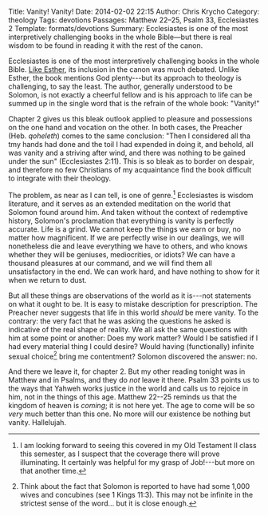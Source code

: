 Title: Vanity! Vanity!
Date: 2014-02-02 22:15
Author: Chris Krycho
Category: theology
Tags: devotions
Passages: Matthew 22–25, Psalm 33, Ecclesiastes 2
Template: formats/devotions
Summary: Ecclesiastes is one of the most interpretively challenging books in the whole Bible—but there is real wisdom to be found in reading it with the rest of the canon.

Ecclesiastes is one of the most interpretively challenging books in the whole
Bible. [Like Esther](/2014/ordinary-means-the-silence-of-god/), its inclusion in
the canon was much debated. Unlike Esther, the book mentions God plenty---but
its approach to theology is challenging, to say the least. The author, generally
understood to be Solomon, is not exactly a cheerful fellow and is his approach
to life can be summed up in the single word that is the refrain of the whole
book: "Vanity!"

Chapter 2 gives us this bleak outlook applied to pleasure and possessions on the
one hand and vocation on the other. In both cases, the Preacher (Heb.
*qoheleth*) comes to the same conclusion: "Then I considered all tha tmy hands
had done and the toil I had expended in doing it, and behold, all was vanity and
a striving after wind, and there was nothing to be gained under the sun"
(Ecclesiastes 2:11). This is so bleak as to border on despair, and therefore no
few Christians of my acquaintance find the book difficult to integrate with
their theology.

The problem, as near as I can tell, is one of genre.[^genre] Ecclesiastes is
wisdom literature, and it serves as an extended meditation on the world that
Solomon found around him. And taken without the context of redemptive history,
Solomon's proclamation that everything is vanity is perfectly accurate. Life is
a grind. We cannot keep the things we earn or buy, no matter how magnificent. If
we are perfectly wise in our dealings, we will nonetheless die and leave
everything we have to others, and who knows whether they will be geniuses,
mediocrities, or idiots? We can have a thousand pleasures at our command, and we
will find them all unsatisfactory in the end. We can work hard, and have nothing
to show for it when we return to dust.

But all these things are observations of the world as it is---not statements on
what it ought to be. It is easy to mistake description for prescription. The
Preacher never suggests that life in this world *should* be mere vanity. To the
contrary: the very fact that he was asking the questions he asked is indicative
of the real shape of reality. We all ask the same questions with him at some
point or another: Does my work matter? Would I be satisfied if I had every
material thing I could desire? Would having (functionally) infinite sexual
choice[^sex] bring me contentment? Solomon discovered the answer: no.

And there we leave it, for chapter 2. But my other reading tonight was in
Matthew and in Psalms, and they do *not* leave it there. Psalm 33 points us to
the ways that Yahweh works justice in the world and calls us to rejoice in him,
not in the things of this age. Matthew 22--25 reminds us that the kingdom of
heaven is *coming*; it is not here yet. The age to come will be so *very* much
better than this one. No more will our existence be nothing but vanity.
Hallelujah.

[^genre]: I am looking forward to seeing this covered in my Old Testament II
class this semester, as I suspect that the coverage there will prove
illuminating. It certainly was helpful for my grasp of Job!---but  more on that
another time.

[^sex]: Think about the fact that Solomon is reported to have had some 1,000
wives and concubines (see 1 Kings 11:3). This may not be infinite in the
strictest sense of the word... but it is close enough.